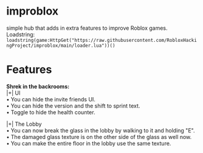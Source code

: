 # improblox
simple hub that adds in extra features to improve Roblox games.  
Loadstring: ```loadstring(game:HttpGet("https://raw.githubusercontent.com/RobloxHackingProject/improblox/main/loader.lua"))()```  
# Features
**Shrek in the backrooms:**  
|+| UI  
   • You can hide the invite friends UI.  
   • You can hide the version and the shift to sprint text.  
   • Toggle to hide the health counter.  

|+| The Lobby  
   • You can now break the glass in the lobby by walking to it and holding "E".  
   • The damaged glass texture is on the other side of the glass as well now.  
   • You can make the entire floor in the lobby use the same texture.  


